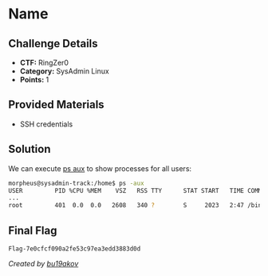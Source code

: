 # Name

## Challenge Details 

- **CTF:** RingZer0
- **Category:** SysAdmin Linux
- **Points:** 1

## Provided Materials

- SSH credentials

## Solution

We can execute [ps aux](https://unix.stackexchange.com/questions/106847/what-does-aux-mean-in-ps-aux) to show processes for all users:

```sh
morpheus@sysadmin-track:/home$ ps -aux
USER         PID %CPU %MEM    VSZ   RSS TTY      STAT START   TIME COMMAND
...
root         401  0.0  0.0   2608   340 ?        S     2023   2:47 /bin/sh /root/backup.sh -u trinity -p Flag-7e0cfcf090a2fe53c97ea3edd3883d0d
```

## Final Flag

`Flag-7e0cfcf090a2fe53c97ea3edd3883d0d`

*Created by [bu19akov](https://github.com/bu19akov)*